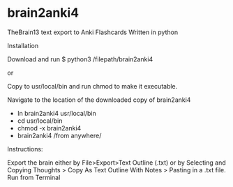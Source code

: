 # brain2anki4
TheBrain13 text export to Anki Flashcards
Written in python

Installation

Download and run
$ python3 /filepath/brain2anki4

or 

Copy to usr/local/bin and run chmod to make it executable. 

Navigate to the location of the downloaded copy of brain2anki4

* ln brain2anki4 usr/local/bin
* cd usr/local/bin
* chmod -x brain2anki4 
* brain2anki4  /from anywhere/

Instructions: 

Export the brain either by File>Export>Text Outline (.txt) or by Selecting and Copying Thoughts > Copy As Text Outline With Notes > Pasting in a .txt file. 
Run from Terminal 
